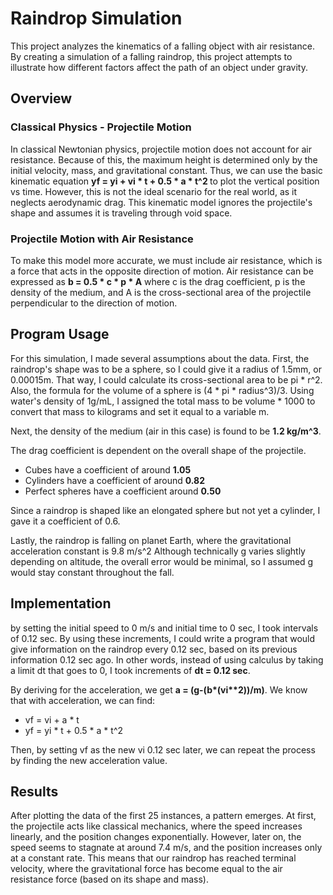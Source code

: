 <h1> Raindrop Simulation </h1>
<p>
  This project analyzes the kinematics of a falling object with air resistance. 
  By creating a simulation of a falling raindrop, this project attempts to illustrate how different factors affect the path of an object under gravity.
</p>


<h2>Overview</h2> 
<h3>Classical Physics - Projectile Motion</h3>
<p>
  In classical Newtonian physics, projectile motion does not account for air resistance.  
  Because of this, the maximum height is determined only by the initial velocity, mass, and gravitational constant. Thus, we can use the basic kinematic equation
  <b> yf = yi + vi * t + 0.5 * a * t^2 </b> to plot the vertical position vs time. However, this is not the ideal scenario for the real world, as it neglects aerodynamic drag. 
  This kinematic model ignores the projectile's shape and assumes it is traveling through void space. 
</p>
<h3>Projectile Motion with Air Resistance</h3>
<p>
  To make this model more accurate, we must include air resistance, which is a force that acts in the opposite direction of motion. Air resistance can be expressed as 
  <b>b = 0.5 * c * p * A</b> where c is the drag coefficient, p is the density of the medium, and A is the cross-sectional area of the projectile perpendicular to the direction of motion.
</p>

<h2>Program Usage</h2>
<p>
  For this simulation, I made several assumptions about the data. First, the raindrop's shape was to be a sphere, so I could give it a radius of 1.5mm, or 0.00015m. 
  That way, I could calculate its cross-sectional area to be pi * r^2. 
  Also, the formula for the volume of a sphere is (4 * pi * radius^3)/3. 
  Using water's density of 1g/mL, I assigned the total mass to be volume * 1000 to convert that mass to kilograms and set it equal to a variable m.  
</p>
<p>
  Next, the density of the medium (air in this case) is found to be <b>1.2 kg/m^3</b>.
</p>
<p>
     The drag coefficient is dependent on the overall shape of the projectile.
  <ul>
    <li> Cubes have a coefficient of around <b>1.05</b> </li>
    <li> Cylinders have a coefficient of around <b>0.82</b> </li>
    <li> Perfect spheres have a coefficient around <b>0.50</b> </li>
  </ul>
  Since a raindrop is shaped like an elongated sphere but not yet a cylinder, I gave it a coefficient of 0.6. 
</p>
<p>
  Lastly, the raindrop is falling on planet Earth, where the gravitational acceleration constant is 9.8 m/s^2
  Although technically g varies slightly depending on altitude, the overall error would be minimal, so I assumed g would stay constant throughout the fall.
</p>

<h2>Implementation</h2>
<p>
  by setting the initial speed to 0 m/s and initial time to 0 sec, I took intervals of 0.12 sec. 
  By using these increments, I could write a program that would give information on the raindrop every 0.12 sec, based on its previous information 0.12 sec ago. 
  In other words, instead of using calculus by taking a limit dt that goes to 0, I took increments of <b>dt = 0.12 sec</b>.
</p>
<p>
  By deriving for the acceleration, we get <b>a = (g-(b*(vi**2))/m)</b>. We know that with acceleration, we can find:
  <ul>
    <li> vf = vi + a * t </li>
    <li> yf = yi * t + 0.5 * a * t^2</li> 
  </ul>
  Then, by setting vf as the new vi 0.12 sec later, we can repeat the process by finding the new acceleration value.
</p>

<h2>Results</h2>
<p>
  After plotting the data of the first 25 instances, a pattern emerges. 
  At first, the projectile acts like classical mechanics, where the speed increases linearly, and the position changes exponentially. 
  However, later on, the speed seems to stagnate at around 7.4 m/s, and the position increases only at a constant rate. 
  This means that our raindrop has reached terminal velocity, where the gravitational force has become equal to the air resistance force (based on its shape and mass).
</p>
